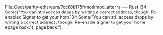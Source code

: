 File_Code/parity-ethereum/7cc88b175f/mod/mod_after.rs --- Rust
134                                                 Some("You can still access dapps by writing a correct address, though. Re-enabled Signer to get your hom 134                                                 Some("You can still access dapps by writing a correct address, though. Re-enable Signer to get your home
    epage back."),                                                                                                                                               page back."),

